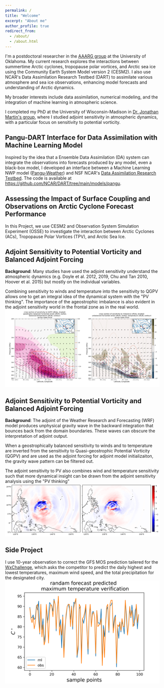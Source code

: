 ```yaml
---
permalink: /
title: "Welcome"
excerpt: "About me"
author_profile: true
redirect_from: 
  - /about/
  - /about.html
---
```


I'm a postdoctoral researcher in the [AAARG group](http://arctic.som.ou.edu/) at the University of Oklahoma. My current research explores the interactions between summertime Arctic cyclones, tropopause polar vortices, and Arctic sea ice using the Community Earth System Model version 2 (CESM2). I also use NCAR's Data Assimilation Research Testbed (DART) to assimilate various atmosphere and sea ice observations, enhancing model forecasts and understanding of Arctic dynamics.

 My broader interests include data assimilation, numerical modeling, and the integration of machine learning in atmospheric science.

I completed my PhD at the University of Wisconsin-Madison in [Dr. Jonathan Martin's group](http://marrella.aos.wisc.edu/Martin.html), where I studied adjoint sensitivity in atmospheric dynamics, with a particular focus on sensitivity to potential vorticity.

## Pangu-DART Interface for Data Assimilation with Machine Learning Model
Inspired by the idea that a Ensemble Data Assimilation (DA) system can integrate the observations into forecasts produced by any model, even a black-box model, I developed an interface between a Machine Learning NWP model ([Pangu-Weather](https://github.com/198808xc/Pangu-Weather)) and NSF NCAR's [Data Assimilation Research Testbed](https://dart.ucar.edu/). The code is available at https://github.com/NCAR/DART/tree/main/models/pangu.

## Assessing the Impact of Surface Coupling and Observations on Arctic Cyclone Forecast Performance 
In this Project, we use CESM2 and Observation System Simulation Experiment (OSSE) to investigate the interaction between Arctic Cyclones (ACs), Tropopause Polar Vortices (TPV), and Arctic Sea Ice. 

## Adjoint Sensitivity to Potential Vorticity and Balanced Adjoint Forcing
**Background**: Many studies have used the adjoint sensitivity understand the atmospheric dynamics (e.g. Doyle et al. 2012, 2019, Chu and Tan 2010, Hoover et al. 2015) but mostly on the individual variables.

Combining sensitivity to winds and temperature into the sensitivity to QGPV allows one to get an integral idea of the dynamical system with the "PV thinking". The importance of the ageostrophic imbalance is also evident in the adjoint sensitivity world in the frontal zone as in the real world.
![frontal imbalance](images/imbalance-web.png)

## Adjoint Sensitivity to Potential Vorticity and Balanced Adjoint Forcing
**Background**: The adjoint of the Weather Research and Forecasting (WRF) model produces unphysical gravity wave in the backward integration that bounces back from the domain boundaries. These waves can obscure the interpretation of adjoint output. 

When a geostrophically balanced sensitivity to winds and to temperature are inverted from the sensitivity to Quasi-geostrophic Potential Vorticity (QGPV) and are used as the adjoint forcing for adjoint model initializaiton, the gravity wave pattern can be filtered out.

The adjoint sensitivity to PV also combines wind and temperature sensitivity such that more dynamical insight can be drawn from the adjoint sensitivity analysis using the "PV thinking"
![filter out gravity wave](images/grav900_f14_hor.png)

## Side Project
I use 10-year observation to correct the GFS MOS prediction tailered for the [WxChallenge](https://www.wxchallenge.com/), which asks the competitor to predict the daily highest and lowest temperatures, maximum wind speed, and the total precipitation for the designated city.
![correct mos](images/random.png)

<!-- A data-driven personal website
======
Like many other Jekyll-based GitHub Pages templates, academicpages makes you separate the website's content from its form. The content & metadata of your website are in structured markdown files, while various other files constitute the theme, specifying how to transform that content & metadata into HTML pages. You keep these various markdown (.md), YAML (.yml), HTML, and CSS files in a public GitHub repository. Each time you commit and push an update to the repository, the [GitHub pages](https://pages.github.com/) service creates static HTML pages based on these files, which are hosted on GitHub's servers free of charge.

Many of the features of dynamic content management systems (like Wordpress) can be achieved in this fashion, using a fraction of the computational resources and with far less vulnerability to hacking and DDoSing. You can also modify the theme to your heart's content without touching the content of your site. If you get to a point where you've broken something in Jekyll/HTML/CSS beyond repair, your markdown files describing your talks, publications, etc. are safe. You can rollback the changes or even delete the repository and start over -- just be sure to save the markdown files! Finally, you can also write scripts that process the structured data on the site, such as [this one](https://github.com/academicpages/academicpages.github.io/blob/master/talkmap.ipynb) that analyzes metadata in pages about talks to display [a map of every location you've given a talk](https://academicpages.github.io/talkmap.html).

Getting started
======
1. Register a GitHub account if you don't have one and confirm your e-mail (required!)
1. Fork [this repository](https://github.com/academicpages/academicpages.github.io) by clicking the "fork" button in the top right. 
1. Go to the repository's settings (rightmost item in the tabs that start with "Code", should be below "Unwatch"). Rename the repository "[your GitHub username].github.io", which will also be your website's URL.
1. Set site-wide configuration and create content & metadata (see below -- also see [this set of diffs](http://archive.is/3TPas) showing what files were changed to set up [an example site](https://getorg-testacct.github.io) for a user with the username "getorg-testacct")
1. Upload any files (like PDFs, .zip files, etc.) to the files/ directory. They will appear at https://[your GitHub username].github.io/files/example.pdf.  
1. Check status by going to the repository settings, in the "GitHub pages" section

Site-wide configuration
------
The main configuration file for the site is in the base directory in [_config.yml](https://github.com/academicpages/academicpages.github.io/blob/master/_config.yml), which defines the content in the sidebars and other site-wide features. You will need to replace the default variables with ones about yourself and your site's github repository. The configuration file for the top menu is in [_data/navigation.yml](https://github.com/academicpages/academicpages.github.io/blob/master/_data/navigation.yml). For example, if you don't have a portfolio or blog posts, you can remove those items from that navigation.yml file to remove them from the header. 

Create content & metadata
------
For site content, there is one markdown file for each type of content, which are stored in directories like _publications, _talks, _posts, _teaching, or _pages. For example, each talk is a markdown file in the [_talks directory](https://github.com/academicpages/academicpages.github.io/tree/master/_talks). At the top of each markdown file is structured data in YAML about the talk, which the theme will parse to do lots of cool stuff. The same structured data about a talk is used to generate the list of talks on the [Talks page](https://academicpages.github.io/talks), each [individual page](https://academicpages.github.io/talks/2012-03-01-talk-1) for specific talks, the talks section for the [CV page](https://academicpages.github.io/cv), and the [map of places you've given a talk](https://academicpages.github.io/talkmap.html) (if you run this [python file](https://github.com/academicpages/academicpages.github.io/blob/master/talkmap.py) or [Jupyter notebook](https://github.com/academicpages/academicpages.github.io/blob/master/talkmap.ipynb), which creates the HTML for the map based on the contents of the _talks directory).

**Markdown generator**

I have also created [a set of Jupyter notebooks](https://github.com/academicpages/academicpages.github.io/tree/master/markdown_generator
) that converts a CSV containing structured data about talks or presentations into individual markdown files that will be properly formatted for the academicpages template. The sample CSVs in that directory are the ones I used to create my own personal website at stuartgeiger.com. My usual workflow is that I keep a spreadsheet of my publications and talks, then run the code in these notebooks to generate the markdown files, then commit and push them to the GitHub repository.

How to edit your site's GitHub repository
------
Many people use a git client to create files on their local computer and then push them to GitHub's servers. If you are not familiar with git, you can directly edit these configuration and markdown files directly in the github.com interface. Navigate to a file (like [this one](https://github.com/academicpages/academicpages.github.io/blob/master/_talks/2012-03-01-talk-1.md) and click the pencil icon in the top right of the content preview (to the right of the "Raw | Blame | History" buttons). You can delete a file by clicking the trashcan icon to the right of the pencil icon. You can also create new files or upload files by navigating to a directory and clicking the "Create new file" or "Upload files" buttons. 

Example: editing a markdown file for a talk
![Editing a markdown file for a talk](/images/editing-talk.png)

For more info
------
More info about configuring academicpages can be found in [the guide](https://academicpages.github.io/markdown/). The [guides for the Minimal Mistakes theme](https://mmistakes.github.io/minimal-mistakes/docs/configuration/) (which this theme was forked from) might also be helpful. -->
